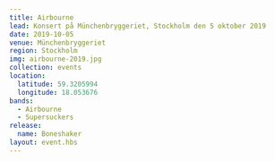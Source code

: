 ```yaml
---
title: Airbourne
lead: Konsert på Münchenbryggeriet, Stockholm den 5 oktober 2019
date: 2019-10-05
venue: Münchenbryggeriet
region: Stockholm
img: airbourne-2019.jpg
collection: events
location:
  latitude: 59.3205994
  longitude: 18.053676
bands:
  - Airbourne
  - Supersuckers
release:
  name: Boneshaker
layout: event.hbs
---
```

